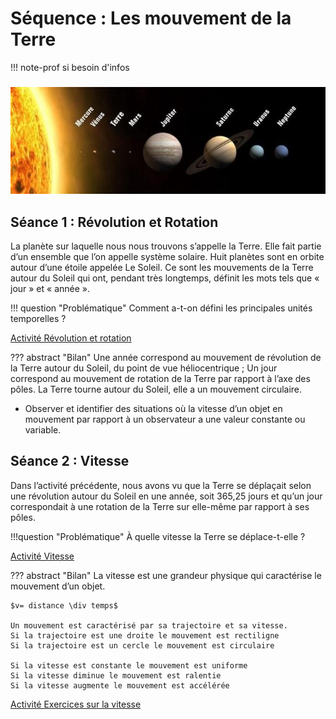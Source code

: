 # Séquence : Les mouvement de la Terre
!!! note-prof
    si besoin d'infos


### 


![Le système solaire](Pictures/systSolaire.png)    




## Séance 1 : Révolution et Rotation

La planète sur laquelle nous nous trouvons s’appelle la Terre. Elle fait partie d’un ensemble que l’on appelle système solaire. Huit planètes sont en orbite autour d’une étoile appelée Le Soleil. Ce sont les mouvements de la Terre autour du Soleil qui ont, pendant très longtemps, définit les mots tels que « jour » et « année ».


!!! question "Problématique"
    Comment a-t-on défini les principales unités temporelles ?


[Activité Révolution et rotation](../RevolRotation)




??? abstract "Bilan"
    Une année correspond au mouvement de révolution de la Terre autour du Soleil, du point de vue héliocentrique ;
    Un jour correspond au mouvement de rotation de la Terre par rapport à l’axe des pôles.
    La Terre tourne autour du Soleil, elle a un mouvement circulaire.




- Observer et identifier des situations où la vitesse d’un objet en mouvement par rapport à un observateur a une valeur constante ou variable.



<div style="page-break-after: always;"></div>



## Séance 2 : Vitesse

Dans l’activité précédente, nous avons vu que la Terre se déplaçait selon une révolution autour du Soleil en une année, soit 365,25 jours et qu’un jour correspondait à une rotation de la Terre sur elle-même par rapport à ses pôles.

!!!question "Problématique"
    À quelle vitesse la Terre se déplace-t-elle ?


[Activité Vitesse](../Vitesse)




??? abstract "Bilan"
    La vitesse est une grandeur physique qui caractérise le mouvement d’un objet. 

    $v= distance \div temps$

    Un mouvement est caractérisé par sa trajectoire et sa vitesse.
    Si la trajectoire est une droite le mouvement est rectiligne
    Si la trajectoire est un cercle le mouvement est circulaire

    Si la vitesse est constante le mouvement est uniforme
    Si la vitesse diminue le mouvement est ralentie
    Si la vitesse augmente le mouvement est accélérée



 [Activité Exercices sur la vitesse](../VitesseExercices)
   

<div style="page-break-after: always;"></div>

